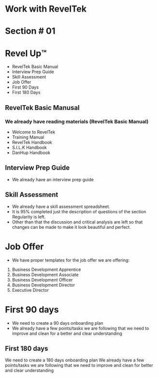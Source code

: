 # Work with RevelTek 

# Section # 01

# Revel Up™️
* RevelTek Basic Manual
* Interview Prep Guide
* Skill Assessment
* Job Offer
* First 90 Days
* First 180 Days

## RevelTek Basic Manusal
### We already have reading materials (RevelTek Basic Manual)
* Welcome to RevelTek 
* Training Manual
* RevelTek Handbook
* S.I.L.K Handbook
* DanHup Handbook

## Interview Prep Guide
* We already have an interview prep guide

## Skill Assessment 
* We already have a skill assessment spreadsheet.
* It is 95% completed just the description of questions of the section Regularity is left.
* Other than that the discussion and critical analysis are left so that changes can be made to make it look beautiful and perfect.

# Job Offer
* We have proper templates for the job offer we are offering:
1. Business Development Apprentice
2. Business Development Associate
3. Business Development Officer 
4. Business Development Director
5. Executive Director

# First 90 days
* We need to create a 90 days onboarding plan
* We already have a few points/tasks we are following that we need to improve and clean for a better and clear understanding 

## First 180 days
We need to create a 180 days onboarding plan
We already have a few points/tasks we are following that we need to improve and clean for better and clear understanding
